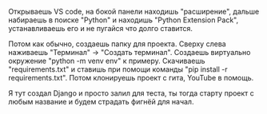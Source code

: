 Открываешь VS code, на бокой панели находишь "расширение",
дальше набираешь в поиске "Python" и находишь "Python Extension Pack",
устанавливаешь его и не пугайся что долго ставится.

Потом как обычно, создаешь папку для проекта.
Сверху слева наживаешь "Терминал" -> "Создать терминал".
Создаешь виртуально окружение "python -m venv env" к примеру.
Скачиваешь "requirements.txt" и ставишь при помощи команды "pip install -r requirements.txt".
Потом клонируешь проект с гита, YouTube в помощь.

Я тут создал Django и просто залил для теста,
ты тогда старту проект с любым название и будем страдать фигнёй для начал.